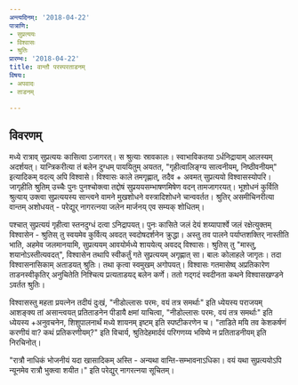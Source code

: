 ```yaml
---
अन्त्यदिनम्: '2018-04-22'
पात्राणि:
- सुप्रत्ययः
- विश्वासः
- श्रुतिः
प्रारम्भः: '2018-04-22'
title: वान्तौ परस्परताडनम्
विषयः:
- अपवादः
- ताडनम्

---
```


## विवरणम्
मध्ये रात्राव् सुप्रत्ययः कासित्वा ऽजागरत्। स श्रुत्याः स्रावकालः। स्वाभाविकतया ऽर्धनिद्रायाम् आलस्यम् अदर्शयत्। यान्त्रिकरीत्या तं बलेन दुग्धम् पाययितुम् अयतत, "गृहीत्वालिङ्ग्य सात्वनीयम्, निष्ठीवनीयम्" इत्यादिकम् वदत्य् अपि विश्वासे। विश्वासः काले तमगृह्णात्, तदैव + अवमत् सुप्रत्ययो विश्वासस्योपरि। जागृहीति श्रुतिम् उच्चैः पुनः पुनश्चोक्त्वा तद्दोषं सुप्रययसम्भाषणमिषेण वदन् तामजागरयत्। भूशोधनं कुर्विति श्रुत्याय् उक्त्वा सुप्रत्ययस्य सान्त्वने वामने मुखशोधने वस्त्रादिशोधने चान्ववर्तत। श्रुतिर् असमीचिनरीत्या वान्तम् अशोधयत् - परेद्युर् नागरत्नया जलेन मार्जनय् एव सम्यक् शोधितम्।

पश्चात् सुप्रत्ययं गृहीत्वा स्तनदुग्धं दत्वा ऽनिद्रापयत्। पुनः‌ कासिते जलं देयं शय्यापार्श्वे जलं रक्षेत्युक्तम् विश्वासेन - श्रुतिस् तु स्वयमेव कुर्वित्य् अवदत् स्वदोषदर्शनेन क्रुद्धा। अस्तु तव पालने पर्याप्तशक्तिर् नास्तीति भाति, अहमेव जलमानयामि, सुप्रत्ययम् आवयोर्मध्ये शाययेत्य् अवदद् विश्वासः। श्रुतिस् तु "मास्तु, शयानोऽस्तीत्यवदत्", विश्वासेन तथापि स्वीकर्तुं गते सुप्रत्ययम् अगृह्णात् सा। बालः कोलाहले जागृतः। तदा विश्वासनासिकाम् अताडयत् श्रुतिः। तथा कृत्वा स्वमुखम् अगोपयत्। विश्वासः गतमासेष्व् अप्रतिकारेण ताडनस्वीकृतिर् अनुचितेति निश्चित्य प्रत्यताडयद् बलेन कर्णे। ततो गद्गदं स्वदीनता कथने विश्वासखण्डने ऽवर्तत श्रुतिः। 

विश्वासस्तु महता प्रयत्नेन तदीयं दुःखं, "नीडोल्लासः परमः, वयं तत्र समर्थाः" इति ध्येयस्य पराजयम् आशङ्क्य तां असान्त्वयत् प्रतिताडनेन पीडायै क्षमां याचित्वा, "नीडोल्लासः परमः, वयं तत्र समर्थाः" इति ध्येयस्य +अनुवचनेन, शिशुपालनार्थं मध्ये शायनम् इष्टम् इति स्पष्टीकरणेन च। "ताडिते मयि तव केशकर्षणं करणीयं वा? कथं प्रतिकरणीयम्?" इति विचार्य, श्रुतिदेहमार्दवं परिगणय्य भविष्ये न प्रतिताडनीयम् इति निरचिनोत्।

"रात्रौ नाधिकं भोजनीयं‌ यदा खासादिकम् अस्ति - अन्यथा वान्ति-सम्भावनाऽधिका। वयं यथा सुप्रत्ययोऽपि न्यूनमेव रात्रौ भुक्त्वा शयीत।" इति परेद्युर् नागरत्नया सूचितम्।

